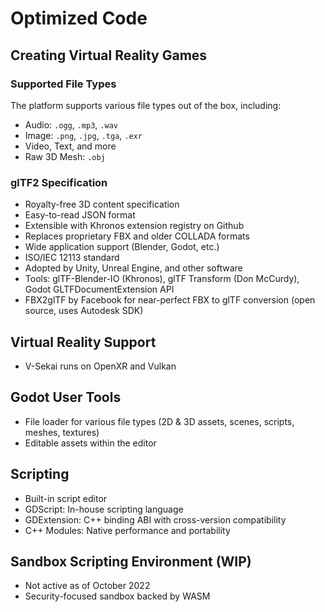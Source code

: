 # Optimized Code

## Creating Virtual Reality Games

### Supported File Types

The platform supports various file types out of the box, including:

- Audio: `.ogg`, `.mp3`, `.wav`
- Image: `.png`, `.jpg`, `.tga`, `.exr`
- Video, Text, and more
- Raw 3D Mesh: `.obj`

### glTF2 Specification

- Royalty-free 3D content specification
- Easy-to-read JSON format
- Extensible with Khronos extension registry on Github
- Replaces proprietary FBX and older COLLADA formats
- Wide application support (Blender, Godot, etc.)
- ISO/IEC 12113 standard
- Adopted by Unity, Unreal Engine, and other software
- Tools: glTF-Blender-IO (Khronos), glTF Transform (Don McCurdy), Godot GLTFDocumentExtension API
- FBX2glTF by Facebook for near-perfect FBX to glTF conversion (open source, uses Autodesk SDK)

## Virtual Reality Support

- V-Sekai runs on OpenXR and Vulkan

## Godot User Tools

- File loader for various file types (2D & 3D assets, scenes, scripts, meshes, textures)
- Editable assets within the editor

## Scripting

- Built-in script editor
- GDScript: In-house scripting language
- GDExtension: C++ binding ABI with cross-version compatibility
- C++ Modules: Native performance and portability

## Sandbox Scripting Environment (WIP)

- Not active as of October 2022
- Security-focused sandbox backed by WASM